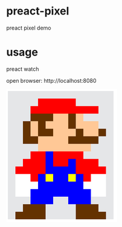 # preact-pixel
preact pixel demo

# usage
preact watch

open browser: http://localhost:8080

![pixel by preact](./screen.png)